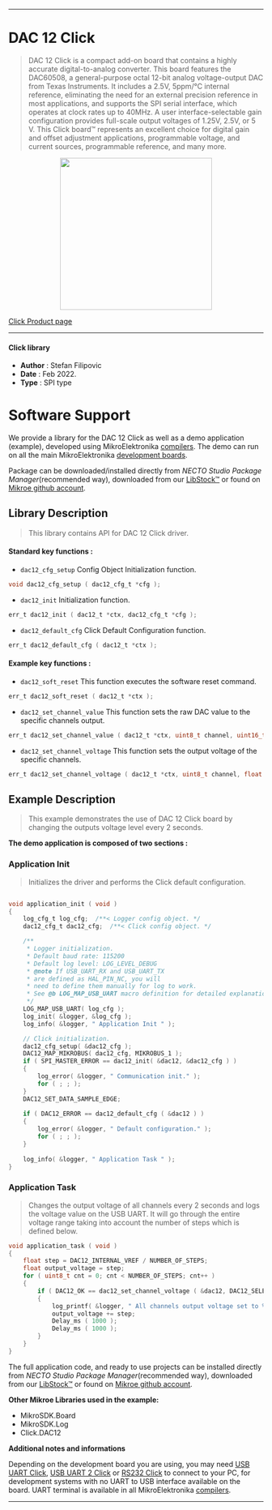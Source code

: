 
---
# DAC 12 Click

> DAC 12 Click is a compact add-on board that contains a highly accurate digital-to-analog converter. This board features the DAC60508, a general-purpose octal 12-bit analog voltage-output DAC from Texas Instruments. It includes a 2.5V, 5ppm/°C internal reference, eliminating the need for an external precision reference in most applications, and supports the SPI serial interface, which operates at clock rates up to 40MHz. A user interface-selectable gain configuration provides full-scale output voltages of 1.25V, 2.5V, or 5 V. This Click board™ represents an excellent choice for digital gain and offset adjustment applications, programmable voltage, and current sources, programmable reference, and many more.

<p align="center">
  <img src="https://download.mikroe.com/images/click_for_ide/dac12_click.png" height=300px>
</p>

[Click Product page](https://www.mikroe.com/dac-12-click)

---


#### Click library

- **Author**        : Stefan Filipovic
- **Date**          : Feb 2022.
- **Type**          : SPI type


# Software Support

We provide a library for the DAC 12 Click
as well as a demo application (example), developed using MikroElektronika
[compilers](https://www.mikroe.com/necto-studio).
The demo can run on all the main MikroElektronika [development boards](https://www.mikroe.com/development-boards).

Package can be downloaded/installed directly from *NECTO Studio Package Manager*(recommended way), downloaded from our [LibStock&trade;](https://libstock.mikroe.com) or found on [Mikroe github account](https://github.com/MikroElektronika/mikrosdk_click_v2/tree/master/clicks).

## Library Description

> This library contains API for DAC 12 Click driver.

#### Standard key functions :

- `dac12_cfg_setup` Config Object Initialization function.
```c
void dac12_cfg_setup ( dac12_cfg_t *cfg );
```

- `dac12_init` Initialization function.
```c
err_t dac12_init ( dac12_t *ctx, dac12_cfg_t *cfg );
```

- `dac12_default_cfg` Click Default Configuration function.
```c
err_t dac12_default_cfg ( dac12_t *ctx );
```

#### Example key functions :

- `dac12_soft_reset` This function executes the software reset command.
```c
err_t dac12_soft_reset ( dac12_t *ctx );
```

- `dac12_set_channel_value` This function sets the raw DAC value to the specific channels output.
```c
err_t dac12_set_channel_value ( dac12_t *ctx, uint8_t channel, uint16_t dac_value );
```

- `dac12_set_channel_voltage` This function sets the output voltage of the specific channels.
```c
err_t dac12_set_channel_voltage ( dac12_t *ctx, uint8_t channel, float voltage );
```

## Example Description

> This example demonstrates the use of DAC 12 Click board by changing the outputs voltage level every 2 seconds.

**The demo application is composed of two sections :**

### Application Init

> Initializes the driver and performs the Click default configuration.

```c

void application_init ( void )
{
    log_cfg_t log_cfg;  /**< Logger config object. */
    dac12_cfg_t dac12_cfg;  /**< Click config object. */

    /** 
     * Logger initialization.
     * Default baud rate: 115200
     * Default log level: LOG_LEVEL_DEBUG
     * @note If USB_UART_RX and USB_UART_TX 
     * are defined as HAL_PIN_NC, you will 
     * need to define them manually for log to work. 
     * See @b LOG_MAP_USB_UART macro definition for detailed explanation.
     */
    LOG_MAP_USB_UART( log_cfg );
    log_init( &logger, &log_cfg );
    log_info( &logger, " Application Init " );

    // Click initialization.
    dac12_cfg_setup( &dac12_cfg );
    DAC12_MAP_MIKROBUS( dac12_cfg, MIKROBUS_1 );
    if ( SPI_MASTER_ERROR == dac12_init( &dac12, &dac12_cfg ) )
    {
        log_error( &logger, " Communication init." );
        for ( ; ; );
    }
    DAC12_SET_DATA_SAMPLE_EDGE;
    
    if ( DAC12_ERROR == dac12_default_cfg ( &dac12 ) )
    {
        log_error( &logger, " Default configuration." );
        for ( ; ; );
    }
    
    log_info( &logger, " Application Task " );
}

```

### Application Task

> Changes the output voltage of all channels every 2 seconds and logs the voltage value on the USB UART.
It will go through the entire voltage range taking into account the number of steps which is defined below.

```c
void application_task ( void )
{
    float step = DAC12_INTERNAL_VREF / NUMBER_OF_STEPS;
    float output_voltage = step;
    for ( uint8_t cnt = 0; cnt < NUMBER_OF_STEPS; cnt++ )
    {
        if ( DAC12_OK == dac12_set_channel_voltage ( &dac12, DAC12_SELECT_CHANNEL_ALL, output_voltage ) )
        {
            log_printf( &logger, " All channels output voltage set to %.3f V\r\n", output_voltage );
            output_voltage += step;
            Delay_ms ( 1000 );
            Delay_ms ( 1000 );
        }
    }
}
```

The full application code, and ready to use projects can be installed directly from *NECTO Studio Package Manager*(recommended way), downloaded from our [LibStock&trade;](https://libstock.mikroe.com) or found on [Mikroe github account](https://github.com/MikroElektronika/mikrosdk_click_v2/tree/master/clicks).

**Other Mikroe Libraries used in the example:**

- MikroSDK.Board
- MikroSDK.Log
- Click.DAC12

**Additional notes and informations**

Depending on the development board you are using, you may need
[USB UART Click](https://www.mikroe.com/usb-uart-click),
[USB UART 2 Click](https://www.mikroe.com/usb-uart-2-click) or
[RS232 Click](https://www.mikroe.com/rs232-click) to connect to your PC, for
development systems with no UART to USB interface available on the board. UART
terminal is available in all MikroElektronika
[compilers](https://shop.mikroe.com/compilers).

---
